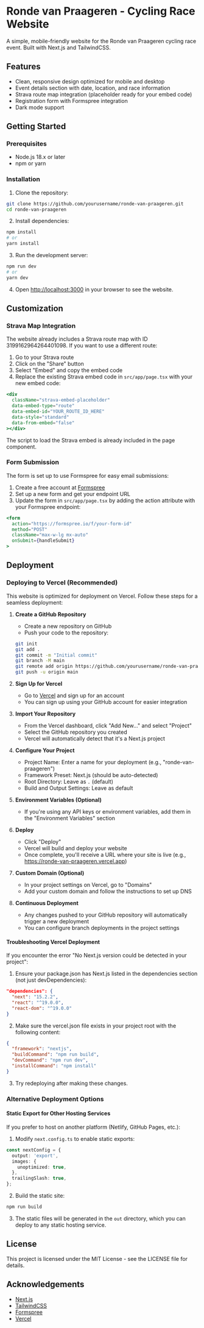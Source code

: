 # Ronde van Praageren - Cycling Race Website

A simple, mobile-friendly website for the Ronde van Praageren cycling race event. Built with Next.js and TailwindCSS.

## Features

- Clean, responsive design optimized for mobile and desktop
- Event details section with date, location, and race information
- Strava route map integration (placeholder ready for your embed code)
- Registration form with Formspree integration
- Dark mode support

## Getting Started

### Prerequisites

- Node.js 18.x or later
- npm or yarn

### Installation

1. Clone the repository:
```bash
git clone https://github.com/yourusername/ronde-van-praageren.git
cd ronde-van-praageren
```

2. Install dependencies:
```bash
npm install
# or
yarn install
```

3. Run the development server:
```bash
npm run dev
# or
yarn dev
```

4. Open [http://localhost:3000](http://localhost:3000) in your browser to see the website.

## Customization

### Strava Map Integration

The website already includes a Strava route map with ID 3199162964264401098. If you want to use a different route:

1. Go to your Strava route
2. Click on the "Share" button
3. Select "Embed" and copy the embed code
4. Replace the existing Strava embed code in `src/app/page.tsx` with your new embed code:

```jsx
<div 
  className="strava-embed-placeholder" 
  data-embed-type="route" 
  data-embed-id="YOUR_ROUTE_ID_HERE" 
  data-style="standard" 
  data-from-embed="false"
></div>
```

The script to load the Strava embed is already included in the page component.

### Form Submission

The form is set up to use Formspree for easy email submissions:

1. Create a free account at [Formspree](https://formspree.io/)
2. Set up a new form and get your endpoint URL
3. Update the form in `src/app/page.tsx` by adding the action attribute with your Formspree endpoint:

```jsx
<form 
  action="https://formspree.io/f/your-form-id" 
  method="POST" 
  className="max-w-lg mx-auto"
  onSubmit={handleSubmit}
>
```

## Deployment

### Deploying to Vercel (Recommended)

This website is optimized for deployment on Vercel. Follow these steps for a seamless deployment:

1. **Create a GitHub Repository**
   - Create a new repository on GitHub
   - Push your code to the repository:
   ```bash
   git init
   git add .
   git commit -m "Initial commit"
   git branch -M main
   git remote add origin https://github.com/yourusername/ronde-van-praageren.git
   git push -u origin main
   ```

2. **Sign Up for Vercel**
   - Go to [Vercel](https://vercel.com/) and sign up for an account
   - You can sign up using your GitHub account for easier integration

3. **Import Your Repository**
   - From the Vercel dashboard, click "Add New..." and select "Project"
   - Select the GitHub repository you created
   - Vercel will automatically detect that it's a Next.js project

4. **Configure Your Project**
   - Project Name: Enter a name for your deployment (e.g., "ronde-van-praageren")
   - Framework Preset: Next.js (should be auto-detected)
   - Root Directory: Leave as `.` (default)
   - Build and Output Settings: Leave as default

5. **Environment Variables (Optional)**
   - If you're using any API keys or environment variables, add them in the "Environment Variables" section

6. **Deploy**
   - Click "Deploy"
   - Vercel will build and deploy your website
   - Once complete, you'll receive a URL where your site is live (e.g., https://ronde-van-praageren.vercel.app)

7. **Custom Domain (Optional)**
   - In your project settings on Vercel, go to "Domains"
   - Add your custom domain and follow the instructions to set up DNS

8. **Continuous Deployment**
   - Any changes pushed to your GitHub repository will automatically trigger a new deployment
   - You can configure branch deployments in the project settings

#### Troubleshooting Vercel Deployment

If you encounter the error "No Next.js version could be detected in your project":

1. Ensure your package.json has Next.js listed in the dependencies section (not just devDependencies):
```json
"dependencies": {
  "next": "15.2.2",
  "react": "^19.0.0",
  "react-dom": "^19.0.0"
}
```

2. Make sure the vercel.json file exists in your project root with the following content:
```json
{
  "framework": "nextjs",
  "buildCommand": "npm run build",
  "devCommand": "npm run dev",
  "installCommand": "npm install"
}
```

3. Try redeploying after making these changes.

### Alternative Deployment Options

#### Static Export for Other Hosting Services

If you prefer to host on another platform (Netlify, GitHub Pages, etc.):

1. Modify `next.config.ts` to enable static exports:
```typescript
const nextConfig = {
  output: 'export',
  images: {
    unoptimized: true,
  },
  trailingSlash: true,
};
```

2. Build the static site:
```bash
npm run build
```

3. The static files will be generated in the `out` directory, which you can deploy to any static hosting service.

## License

This project is licensed under the MIT License - see the LICENSE file for details.

## Acknowledgements

- [Next.js](https://nextjs.org/)
- [TailwindCSS](https://tailwindcss.com/)
- [Formspree](https://formspree.io/)
- [Vercel](https://vercel.com/)
